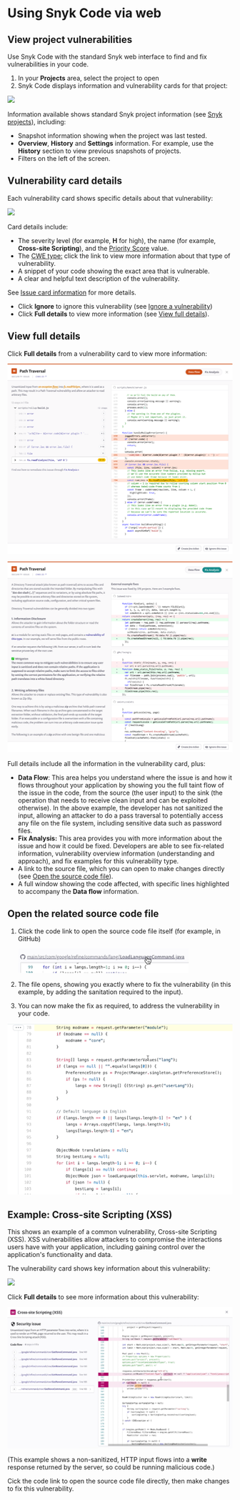 # Using Snyk Code via web

## View project vulnerabilities

Use Snyk Code with the standard Snyk web interface to find and fix vulnerabilities in your code.

1. In your **Projects** area, select the project to open
2. Snyk Code displays information and vulnerability cards for that project:&#x20;

![](../../.gitbook/assets/snykcofe\_priority\_score.png)

Information available shows standard Snyk project information (see [Snyk projects](https://support.snyk.io/hc/en-us/sections/360004724958-Snyk-projects)), including:

* Snapshot information showing when the project was last tested.
* **Overview**, **History** and **Settings** information. For example, use the **History** section to view previous snapshots of projects.
* Filters on the left of the screen.

## Vulnerability card details

Each vulnerability card shows specific details about that vulnerability:

![](../../.gitbook/assets/snykcode\_issue\_card.png)

Card details include:

* The severity level (for example, **H** for high), the name (for example, **Cross-site Scripting**), and the [Priority Score](https://docs.snyk.io/fixing-and-prioritizing-issues/starting-to-fix-vulnerabilities/snyk-priority-score) value.
* The [CWE type:](https://cwe.mitre.org/data/index.html) click the link to view more information about that type of vulnerability.
* A snippet of your code showing the exact area that is vulnerable.
* A clear and helpful text description of the vulnerability.

See [Issue card information](https://docs.snyk.io/getting-started/introduction-to-snyk-projects/issue-card-information) for more details.

* Click **Ignore** to ignore this vulnerability (see [Ignore a vulnerability](using-snyk-code-web.md))
* Click **Full details** to view more information (see [View full details](using-snyk-code-web.md)).

## View full details

Click **Full details** from a vulnerability card to view more information:

![Data flow page preview.](../../.gitbook/assets/data-flow.png)

![Fix analysis page preview.](../../.gitbook/assets/fix-analysis.png)

Full details include all the information in the vulnerability card, plus:

* **Data Flow**: This area helps you understand where the issue is and how it flows throughout your application by showing you the full taint flow of the issue in the code, from the source (the user input) to the sink (the operation that needs to receive clean input and can be exploited otherwise). In the above example, the developer has not sanitized the input, allowing an attacker to do a pass traversal to potentially access any file on the file system, including sensitive data such as password files.
* **Fix Analysis:** This area provides you with more information about the issue and how it could be fixed. Developers are able to see fix-related information, vulnerability overview information (understanding and approach), and fix examples for this vulnerability type.
* A link to the source file, which you can open to make changes directly (see [Open the source code file](using-snyk-code-web.md)).
* A full window showing the code affected, with specific lines highlighted to accompany the **Data flow** information.

## Open the related source code file

1.  Click the code link to open the source code file itself (for example, in GitHub)

    ![](../../.gitbook/assets/link.png)
2. The file opens, showing you exactly where to fix the vulnerability (in this example, by adding the sanitation required to the input).
3. You can now make the fix as required, to address the vulnerability in your code.

![](../../.gitbook/assets/open-code2.png)

## Example: Cross-site Scripting (XSS)

This shows an example of a common vulnerability, Cross-site Scripting (XSS). XSS vulnerabilities allow attackers to compromise the interactions users have with your application, including gaining control over the application's functionality and data.

The vulnerability card shows key information about this vulnerability:

![](../../.gitbook/assets/snykcode\_issue\_card.png)

Click **Full details** to see more information about this vulnerability:

![](../../.gitbook/assets/xss-2.png)

(This example shows a non-sanitized, HTTP input flows into a **write** response returned by the server, so could be running malicious code.)

Cick the code link to open the source code file directly, then make changes to fix this vulnerability.
